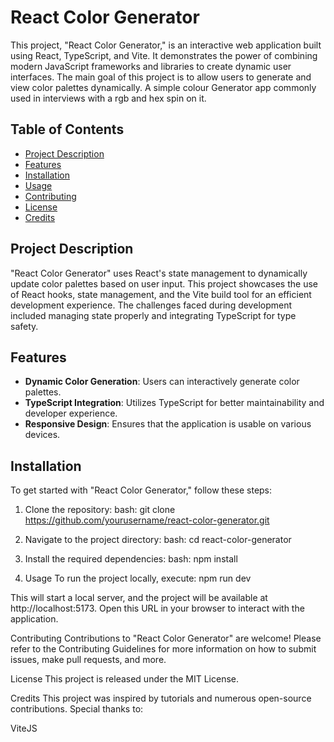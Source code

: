 # React Color Generator

This project, "React Color Generator," is an interactive web application built using React, TypeScript, and Vite. It demonstrates the power of combining modern JavaScript frameworks and libraries to create dynamic user interfaces. The main goal of this project is to allow users to generate and view color palettes dynamically. A simple colour Generator app commonly used in interviews with a rgb and hex spin on it.

## Table of Contents

- [Project Description](#project-description)
- [Features](#features)
- [Installation](#installation)
- [Usage](#usage)
- [Contributing](#contributing)
- [License](#license)
- [Credits](#credits)

## Project Description

"React Color Generator" uses React's state management to dynamically update color palettes based on user input. This project showcases the use of React hooks, state management, and the Vite build tool for an efficient development experience. The challenges faced during development included managing state properly and integrating TypeScript for type safety.

## Features

- **Dynamic Color Generation**: Users can interactively generate color palettes.
- **TypeScript Integration**: Utilizes TypeScript for better maintainability and developer experience.
- **Responsive Design**: Ensures that the application is usable on various devices.

## Installation

To get started with "React Color Generator," follow these steps:

1. Clone the repository:
   bash:
   git clone https://github.com/yourusername/react-color-generator.git

2. Navigate to the project directory:
   bash:
   cd react-color-generator
3. Install the required dependencies:
   bash:
   npm install
4. Usage
   To run the project locally, execute:
   npm run dev

This will start a local server, and the project will be available at http://localhost:5173. Open this URL in your browser to interact with the application.

Contributing
Contributions to "React Color Generator" are welcome! Please refer to the Contributing Guidelines for more information on how to submit issues, make pull requests, and more.

License
This project is released under the MIT License.

Credits
This project was inspired by tutorials and numerous open-source contributions. Special thanks to:

ViteJS
